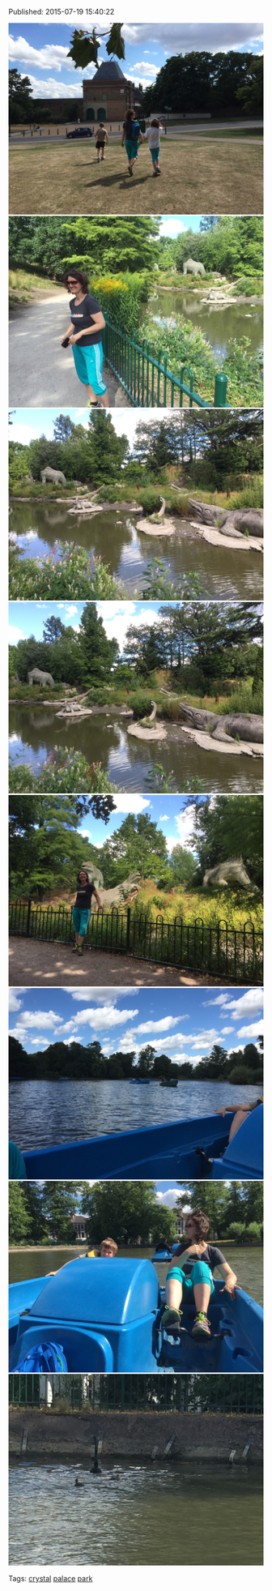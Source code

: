 


Published: 2015-07-19 15:40:22

![](124492938457-0.jpg)
![](124492938457-1.jpg)
![](124492938457-2.jpg)
![](124492938457-3.jpg)
![](124492938457-4.jpg)
![](124492938457-5.jpg)
![](124492938457-6.jpg)
![](124492938457-7.jpg)

Tags: [crystal](tag-crystal.md) [palace](tag-palace.md) [park](tag-park.md)
